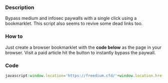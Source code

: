 
### Description 

Bypass medium and infosec paywalls with a single click using a bookmarklet.
This script also seems to revive some dead links too.

### How to

Just create a browser bookmarklet with the **code below** as the page in your browser.
Visit a paid article hit the button to instantly bypass the paywall.

### Code 

```javascript
javascript:window.location='https://freedium.cfd/'+window.location.href;
```
